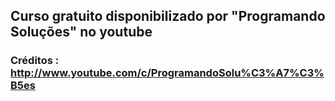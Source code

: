 ## Curso gratuito disponibilizado por "Programando Soluções" no youtube
### Créditos : http://www.youtube.com/c/ProgramandoSolu%C3%A7%C3%B5es
